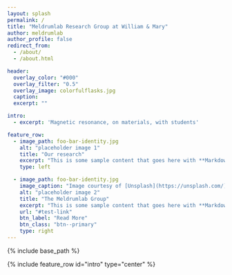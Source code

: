 ```yaml
---
layout: splash
permalink: /
title: "Meldrumlab Research Group at William & Mary"
author: meldrumlab
author_profile: false
redirect_from:
  - /about/
  - /about.html

header:
  overlay_color: "#000"
  overlay_filter: "0.5"
  overlay_image: colorfulflasks.jpg
  caption:
  excerpt: ""

intro:
  - excerpt: 'Magnetic resonance, on materials, with students'

feature_row:
  - image_path: foo-bar-identity.jpg
    alt: "placeholder image 1"
    title: "Our research"
    excerpt: "This is some sample content that goes here with **Markdown** formatting."
    type: left

  - image_path: foo-bar-identity.jpg
    image_caption: "Image courtesy of [Unsplash](https://unsplash.com/)"
    alt: "placeholder image 2"
    title: "The Meldrumlab Group"
    excerpt: "This is some sample content that goes here with **Markdown** formatting."
    url: "#test-link"
    btn_label: "Read More"
    btn_class: "btn--primary"
    type: right
---
```

<!-- - image_path: foo-bar-identity.jpg
  title: "Methods"
  excerpt: "This is some sample content that goes here with **Markdown** formatting." -->

<!-- feature_row2:
  - image_path: foo-bar-identity.jpg
    alt: "placeholder image 2"
    title: "Placeholder Image Left Aligned"
    excerpt: 'This is some sample content that goes here with **Markdown** formatting. Left aligned with `type="left"`'
    url: "#test-link"
    btn_label: "Read More"
    btn_class: "btn--primary"

feature_row3:
  - image_path: foo-bar-identity.jpg
    alt: "placeholder image 2"
    title: "Placeholder Image Right Aligned"
    excerpt: 'This is some sample content that goes here with **Markdown** formatting. Right aligned with `type="right"`'
    url: "#test-link"
    btn_label: "Read More"
    btn_class: "btn--primary"

feature_row4:
  - image_path: foo-bar-identity.jpg
    alt: "placeholder image 2"
    title: "Placeholder Image Center Aligned"
    excerpt: 'This is some sample content that goes here with **Markdown** formatting. Centered with `type="center"`'
    url: "#test-link"
    btn_label: "Read More"
    btn_class: "btn--primary" -->


{% include base_path %}

{% include feature_row id="intro" type="center" %}

<!-- {% include feature_row %} -->

<!-- {% include feature_row id="feature_row2" type="left" %}

{% include feature_row id="feature_row3" type="right" %}

{% include feature_row id="feature_row4" type="center" %} -->
